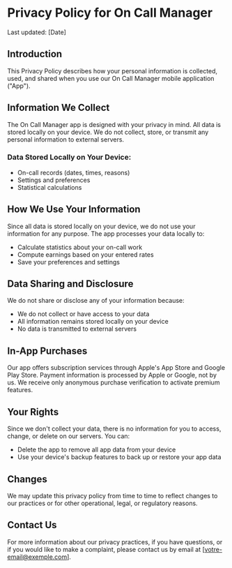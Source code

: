 # Privacy Policy for On Call Manager

Last updated: [Date]

## Introduction

This Privacy Policy describes how your personal information is collected, used, and shared when you use our On Call Manager mobile application ("App").

## Information We Collect

The On Call Manager app is designed with your privacy in mind. All data is stored locally on your device. We do not collect, store, or transmit any personal information to external servers.

### Data Stored Locally on Your Device:
- On-call records (dates, times, reasons)
- Settings and preferences
- Statistical calculations

## How We Use Your Information

Since all data is stored locally on your device, we do not use your information for any purpose. The app processes your data locally to:
- Calculate statistics about your on-call work
- Compute earnings based on your entered rates
- Save your preferences and settings

## Data Sharing and Disclosure

We do not share or disclose any of your information because:
- We do not collect or have access to your data
- All information remains stored locally on your device
- No data is transmitted to external servers

## In-App Purchases

Our app offers subscription services through Apple's App Store and Google Play Store. Payment information is processed by Apple or Google, not by us. We receive only anonymous purchase verification to activate premium features.

## Your Rights

Since we don't collect your data, there is no information for you to access, change, or delete on our servers. You can:
- Delete the app to remove all app data from your device
- Use your device's backup features to back up or restore your app data

## Changes

We may update this privacy policy from time to time to reflect changes to our practices or for other operational, legal, or regulatory reasons.

## Contact Us

For more information about our privacy practices, if you have questions, or if you would like to make a complaint, please contact us by email at [votre-email@exemple.com].
